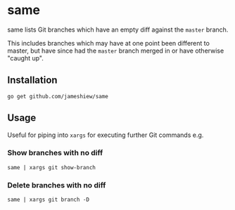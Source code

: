 # same
same lists Git branches which have an empty diff against the `master` branch.

This includes branches which may have at one point been different to master, but have since had the `master` branch merged in or have otherwise "caught up".

## Installation
```shell script
go get github.com/jameshiew/same
```

## Usage
Useful for piping into `xargs` for executing further Git commands e.g.

### Show branches with no diff

```shell script
same | xargs git show-branch
```

### Delete branches with no diff

```shell script
same | xargs git branch -D
```
